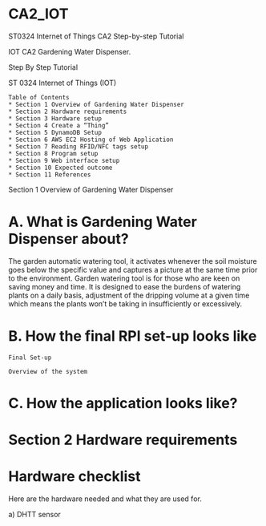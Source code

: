 # CA2_IOT

ST0324 Internet of Things CA2 Step-by-step Tutorial

IOT CA2 Gardening Water Dispenser.

Step By Step Tutorial

ST 0324 Internet of Things (IOT)

```
Table of Contents
* Section 1 Overview of Gardening Water Dispenser
* Section 2 Hardware requirements
* Section 3 Hardware setup
* Section 4 Create a “Thing”
* Section 5 DynamoDB Setup
* Section 6 AWS EC2 Hosting of Web Application
* Section 7 Reading RFID/NFC tags setup
* Section 8 Program setup
* Section 9 Web interface setup
* Section 10 Expected outcome
* Section 11 References

```
Section 1 Overview of Gardening Water Dispenser

# A. What is Gardening Water Dispenser about?
The garden automatic watering tool, it activates whenever the soil moisture goes below the specific value and captures a picture at the same time prior to the environment.  Garden watering tool is for those who are keen on saving money and time. It is designed to ease the burdens of watering plants on a daily basis,  adjustment of the dripping volume at a given time which means the plants won’t be taking in insufficiently or excessively.

# B. How the final RPI set-up looks like
```
Final Set-up
```






```
Overview of the system
```

# C. How the application looks like?


# Section 2 Hardware requirements 

# Hardware checklist

Here are the hardware needed and what they are used for.

a) DHTT sensor






